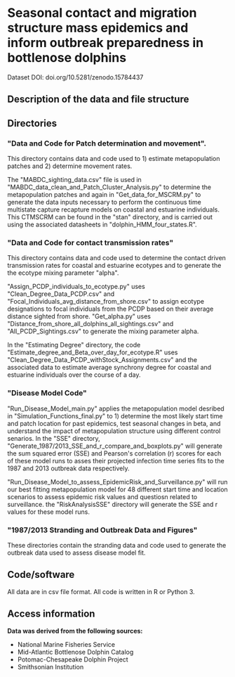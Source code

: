# Seasonal contact and migration structure mass epidemics and inform outbreak preparedness in bottlenose dolphins

Dataset DOI: doi.org/10.5281/zenodo.15784437

## Description of the data and file structure

## **Directories**

### "Data and Code for Patch determination and movement".&#x20;

This directory contains data and code used to 1) estimate metapopulation patches and 2) determine movement rates.

The "MABDC_sighting_data.csv" file is used in "MABDC_data_clean_and_Patch_Cluster_Analysis.py" to determine the metapopulation patches and again in "Get_data_for_MSCRM.py" to generate the data inputs necessary to perform the continuous time multistate capture recapture models on coastal and estuarine individuals. This CTMSCRM can be found in the "stan" directory, and is carried out using the associated datasheets in "dolphin_HMM_four_states.R".



### "Data and Code for contact transmission rates"

This directory contains data and code used to determine the contact driven transmission rates for coastal and estuarine ecotypes and to generate the the ecotype mixing parameter "alpha".

"Assign_PCDP_individuals_to_ecotype.py" uses "Clean_Degree_Data_PCDP.csv" and "Focal_Individuals_avg_distance_from_shore.csv" to assign ecotype designations to focal individuals from the PCDP based on their average distance sighted from shore. "Get_alpha.py" uses "Distance_from_shore_all_dolphins_all_sightings.csv" and "All_PCDP_Sightings.csv" to generate the mixing parameter alpha.

In the "Estimating Degree" directory, the code "Estimate_degree_and_Beta_over_day_for_ecotype.R" uses "Clean_Degree_Data_PCDP_withStock_Assignments.csv" and the associated data to estimate average synchrony degree for coastal and estuarine individuals over the course of a day.

### "Disease Model Code"

"Run_Disease_Model_main.py" applies the metapopulation model desribed in "Simulation_Functions_final.py" to 1) determine the most likely start time and patch location for past epidemics, test seasonal changes in beta, and understand the impact of metapopulation structure using different control senarios. In the "SSE" directory, "Generate_1987/2013_SSE_and_r_compare_and_boxplots.py" will generate the sum squared error (SSE) and Pearson's correlation (r) scores for each of these model runs to asses their projected infection time series fits to the 1987 and 2013 outbreak data respectively.

"Run_Disease_Model_to_assess_EpidemicRisk_and_Surveillance.py" will run our best fitting metapopulation model for 48 different start time and location scenarios to assess epidemic risk values and questiosn related to surveillance. the "RiskAnalysisSSE" directory will generate the SSE and r values for these model runs.

### "1987/2013 Stranding and Outbreak Data and Figures"

These directories contain the stranding data and code used to generate the outbreak data used to assess disease model fit.



## Code/software

All data are in csv file format. All code is written in R or Python 3.
## Access information

**Data was derived from the following sources:**

* National Marine Fisheries Service
* Mid-Atlantic Bottlenose Dolphin Catalog
* Potomac-Chesapeake Dolphin Project
* Smithsonian Institution
